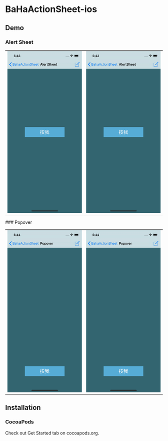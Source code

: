 # BaHaActionSheet-ios

## Demo
### Alert Sheet
<table>
 <tr>
  <td>
    <img src="Media/demo1.gif" width="300"/>
  </td>
  <td>
    <img src="Media/demo2.gif" width="300"/>
  </td>
 </tr>
</table>
### Popover
<table>
 <tr>
   <td>
    <img src="Media/demo3.gif" width="300"/>
   </td>
   <td>
    <img src="Media/demo4.gif" width="300"/>
   </td>
 </tr>
</table>

## Installation
### CocoaPods
Check out Get Started tab on cocoapods.org.
